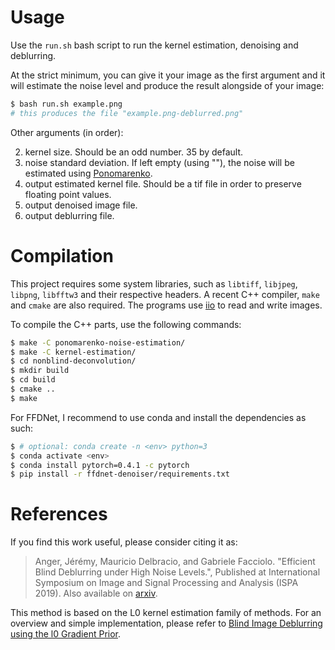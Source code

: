 
Usage
=====

Use the `run.sh` bash script to run the kernel estimation, denoising and deblurring.

At the strict minimum, you can give it your image as the first argument and it will estimate the noise level and produce the result alongside of your image:
```bash
$ bash run.sh example.png
# this produces the file "example.png-deblurred.png"
```

Other arguments (in order):

2. kernel size. Should be an odd number. 35 by default.
3. noise standard deviation. If left empty (using ""), the noise will be estimated using [Ponomarenko](https://www.ipol.im/pub/art/2013/45/).
4. output estimated kernel file. Should be a tif file in order to preserve floating point values.
5. output denoised image file.
6. output deblurring file.

Compilation
===========

This project requires some system libraries, such as `libtiff`, `libjpeg`, `libpng`, `libfftw3` and their respective headers. A recent C++ compiler, `make` and `cmake` are also required.
The programs use [iio](https://github.com/mnhrdt/iio) to read and write images.

To compile the C++ parts, use the following commands:
```bash
$ make -C ponomarenko-noise-estimation/
$ make -C kernel-estimation/
$ cd nonblind-deconvolution/
$ mkdir build
$ cd build
$ cmake ..
$ make
```

For FFDNet, I recommend to use conda and install the dependencies as such:
```bash
$ # optional: conda create -n <env> python=3
$ conda activate <env>
$ conda install pytorch=0.4.1 -c pytorch
$ pip install -r ffdnet-denoiser/requirements.txt
```

References
==========

If you find this work useful, please consider citing it as:
> Anger, Jérémy, Mauricio Delbracio, and Gabriele Facciolo. "Efficient Blind Deblurring under High Noise Levels.", Published at International Symposium on Image and Signal Processing and Analysis (ISPA 2019).
Also available on [arxiv](https://arxiv.org/abs/1904.09154).

This method is based on the L0 kernel estimation family of methods.
For an overview and simple implementation, please refer to [Blind Image Deblurring using the l0 Gradient Prior](https://www.ipol.im/pub/art/2019/243/).

